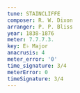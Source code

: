 ```yaml
---
tune: STAINCLIFFE
composer: R. W. Dixon
arranger: P. P. Bliss
year: 1838-1876
meter: 7.7.7.3.
key: E♭ Major
anacrusis: 4
meter_error: '0'
time_signature: 3/4
meterError: 0
timeSignature: 3/4
---
```

